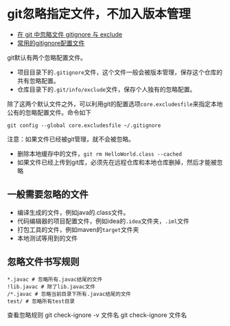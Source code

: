 # git忽略指定文件，不加入版本管理

* [在 git 中忽略文件 gitignore 与 exclude](https://www.cnblogs.com/pylemon/archive/2012/07/16/2593112.html)
* [常用的gitignore配置文件](https://github.com/github/gitignore)

git默认有两个忽略配置文件。
  - 项目目录下的`.gitignore`文件，这个文件一般会被版本管理，保存这个仓库的共有忽略配置。
  - 仓库目录下的`.git/info/exclude`文件，保存个人独有的忽略配置。

除了这两个默认文件之外，可以利用git的配置选项`core.excludesfile`来指定本地公有的忽略配置文件。命令如下

```shell
git config --global core.excludesfile ~/.gitignore
```

注意：如果文件已经被git管理，就不会被忽略。
  - 删除本地缓存中的文件，`git rm HelloWorld.class --cached`
  - 如果文件已经上传到git库，必须先在远程仓库和本地仓库删掉，然后才能被忽略

## 一般需要忽略的文件

* 编译生成的文件，例如java的.class文件。
* 代码编辑器的项目配置文件，例如idea的`.idea`文件夹，`.iml`文件
* 打包工具的文件，例如maven的`target`文件夹
* 本地测试等用到的文件

## 忽略文件书写规则

```
*.javac # 忽略所有.javac结尾的文件
!lib.javac # 除了lib.javac文件
/*.javac # 忽略当前目录下所有.javac结尾的文件
test/ # 忽略所有test目录
```

查看忽略规则
git check-ignore -v 文件名
git check-ignore 文件名
